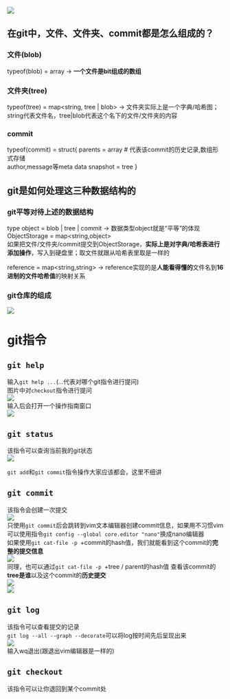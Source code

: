 ![](./Resource/Images/GitVersionControl/TryToAvoid.png)  
## 在git中，文件、文件夹、commit都是怎么组成的？
### 文件(blob)
typeof(blob) = array<byte> -> **一个文件是bit组成的数组**  
### 文件夹(tree)
typeof(tree) = map<string, tree | blob> -> 文件夹实际上是一个字典/哈希图；string代表文件名，tree|blob代表这个名下的文件/文件夹的内容
### **commit**
typeof(commit) = struct{
     parents = array<commit> # 代表该commit的历史记录,数组形式存储  
     author,message等meta data
     snapshot = tree
}

## git是如何处理这三种数据结构的
### git**平等对待上述的数据结构**
type object = blob | tree | commit -> 数据类型object就是“平等”的体现  
ObjectStorage = map<string,object>  
如果把文件/文件夹/commit提交到ObjectStorage，**实际上是对字典/哈希表进行添加操作**，写入到硬盘里；取文件就跟从哈希表里取是一样的  

reference = map<string,string> -> reference实现的是**人能看得懂的**文件名到**16进制的文件哈希值**的映射关系  

### git仓库的组成
![](./Resource/Images/GitVersionControl/GitRepoComponent.png)  

# git指令
## `git help` 
输入`git help ...`(...代表对哪个git指令进行提问)  
图片中对`checkout`指令进行提问  
![](./Resource/Images/GitVersionControl/GitHelp-1.png)  
输入后会打开一个操作指南窗口  
![](./Resource/Images/GitVersionControl/GitHelp-2.png)  

## `git status`
该指令可以查询当前我的git状态  
![](./Resource/Images/GitVersionControl/GitStatus.png)  

`git add`和`git commit`指令操作大家应该都会，这里不细讲  
## `git commit`  
该指令会创建一次提交  
![](./Resource/Images/GitVersionControl/GitCommit-1.png)  
只使用`git commit`后会跳转到vim文本编辑器创建commit信息，如果用不习惯vim可以使用指令`git config --global core.editor "nano"`换成nano编辑器  
如果使用`git cat-file -p `+commit的hash值，我们就能看到这个commit的**完整的提交信息**  
![](./Resource/Images/GitVersionControl/GitCommit-2.png)  
同理，也可以通过`git cat-file -p `+tree / parent的hash值 查看该commit的**tree是谁**以及这个commit的**历史提交**  
![](./Resource/Images/GitVersionControl/GitCommit-3.png)  
![](./Resource/Images/GitVersionControl/GitCommit-4.png)  

## `git log`
该指令可以查看提交的记录  
`git log --all --graph --decorate`可以将log按时间先后呈现出来  
![](./Resource/Images/GitVersionControl/GitLog.png)  
输入wq退出(跟退出vim编辑器是一样的)  

## `git checkout`  
该指令可以让你退回到某个commit处  
